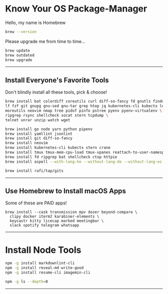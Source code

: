 # Know Your OS Package-Manager

Hello, my name is Homebrew

```bash
brew --version
```

Please upgrade me from time to time...

```bash
brew update
brew outdated
brew upgrade
```

---

## Install Everyone's Favorite Tools

Don't blindly install all these tools, pick & choose!

```bash
brew install bat colordiff coreutils curl diff-so-fancy fd gnutls findutils \
lf fzf git gnupg gnu-sed gnu-tar grep htop jq kubernetes-cli kubectx less \
moreutils neovim nmap tree pidof pinfo pstree pyenv pyenv-virtualenv \
ripgrep rsync shellcheck socat stern tcpdump \
telnet unrar unzip watch wget

brew install go node yarn python pipenv
brew install yamllint jsonlint
brew install git diff-so-fancy
brew install neovim
brew install kubernetes-cli kubectx stern crane
brew install tmux tmux-mem-cpu-load tmux-xpanes reattach-to-user-namespace
brew install fd ripgrep bat shellcheck ctop httpie
brew install aspell --with-lang-he --without-lang-de --without-lang-es --without-lang-fr

brew install rafi/tap/gits
```

---

## Use Homebrew to Install macOS Apps

Some of these are PAID apps!

```
brew install --cask transmission mpv dozer beyond-compare \
  clipy docker iterm2 karabiner-elements \
  keycastr kitty licecap marked meetingbar \
  slack spotify telegram whatsapp
```

---

# Install Node Tools

```bash
npm -g install markdownlint-cli
npm -g install reveal-md write-good
npm -g install resume-cli imagemin-cli
```

```bash
npm -g ls --depth=0
```

---
